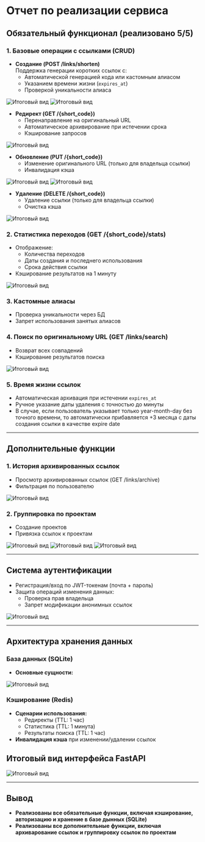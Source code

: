 # Отчет по реализации сервиса

## Обязательный функционал (реализовано 5/5)

### 1. Базовые операции с ссылками (CRUD)
- **Создание (POST /links/shorten)**  
  Поддержка генерации коротких ссылок с:  
  - Автоматической генерацией кода или кастомным алиасом  
  - Указанием времени жизни (`expires_at`)  
  - Проверкой уникальности алиаса
  
![Итоговый вид](figs/create-links.jpg "Создание ссылки")
![Итоговый вид](figs/create-links-2.jpg "Создание ссылки")

- **Редирект (GET /{short_code})**  
  - Перенаправление на оригинальный URL  
  - Автоматическое архивирование при истечении срока  
  - Кэширование запросов
    
![Итоговый вид](figs/get-links.jpg "Получение ссылки")

- **Обновление (PUT /{short_code})**  
  - Изменение оригинального URL (только для владельца ссылки)  
  - Инвалидация кэша
    
![Итоговый вид](figs/update-links.jpg "Обновление ссылки")
![Итоговый вид](figs/update-links-2.jpg "Обновление ссылки")

- **Удаление (DELETE /{short_code})**  
  - Удаление ссылки (только для владельца ссылки)  
  - Очистка кэша
    
 ![Итоговый вид](figs/delete-links.jpg "Удаление ссылки")

### 2. Статистика переходов (GET /{short_code}/stats)
- Отображение:  
  - Количества переходов  
  - Даты создания и последнего использования  
  - Срока действия ссылки  
- Кэширование результатов на 1 минуту
  
 ![Итоговый вид](figs/get-stats.jpg "Получение статистик для ссылки")

### 3. Кастомные алиасы
- Проверка уникальности через БД  
- Запрет использования занятых алиасов  

### 4. Поиск по оригинальному URL (GET /links/search)
- Возврат всех совпадений  
- Кэширование результатов поиска
  
 ![Итоговый вид](figs/search-links.jpg "Поиск ссылки") 

### 5. Время жизни ссылок
- Автоматическая архивация при истечении `expires_at`  
- Ручное указание даты удаления с точностью до минуты
- В случае, если пользователь указывает только year-month-day без точного времени, то автоматически прибавляется +3 месяца с даты создания ссылки в качестве expire date

---

## Дополнительные функции

### 1. История архивированных ссылок
- Просмотр архивированных ссылок (GET /links/archive)  
- Фильтрация по пользователю
  
![Итоговый вид](figs/get-archive.jpg "Просмотр архива со ссылками")

### 2. Группировка по проектам
- Создание проектов  
- Привязка ссылок к проектам
  
![Итоговый вид](figs/create-project.jpg "Создание проекта")
![Итоговый вид](figs/create-project-2.jpg "Создание проекта")
![Итоговый вид](figs/put-link-to-project.jpg "Кладем ссылку в проект")

---

## Система аутентификации
- Регистрация/вход по JWT-токенам (почта + пароль) 
- Защита операций изменения данных:  
  - Проверка прав владельца  
  - Запрет модификации анонимных ссылок
    
![Итоговый вид](figs/authorize.jpg "Система авторизации")

---

## Архитектура хранения данных

### База данных (SQLite)
- **Основные сущности:**
  
![Итоговый вид](figs/db.jpg "База данных") 


### Кэширование (Redis)
- **Сценарии использования:**  
  - Редиректы (TTL: 1 час)  
  - Статистика (TTL: 1 минута)  
  - Результаты поиска (TTL: 1 час)  
- **Инвалидация кэша** при изменении/удалении ссылок

## Итоговый вид интерфейса FastAPI

![Итоговый вид](figs/overall.jpg "Итоговый вид")

---

## Вывод
- **Реализованы все обязательные функции, включая кэширование, авторизацию и хранение в базе дынных (SQLite)**
- **Реализованы все дополнительные функции, включая архиварование ссылок и группировку ссылок по проектам**
